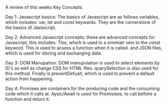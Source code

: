 A review of this weeks Key Concepts.

Day 1: Javascript basics: The basics of Javascript are as follows variables, which includes: var, let and const keywards. They are the cornerstone of the basics of Javascript.

Day 2: Advanced Javascript concepts: these are advanced concepts for Javascript, this includes: This, which is used in a simmialr vein to the const keyword. This is used to acsess a function when it is called. and JSON files, which is used for storing and exchanging data. 

Day 3: DOM Manupation: DOM manupulation is used to select elements by ID's as well as change CSS for HTML files. quarySelection is also used for this method. Finally is preventDefualt, which is used to prevent a default action from happening. 

Day 4: Promises are containers for the producing code and the consuming code which it calls at. Aysic/Await is used for Promisises, to call befoire a function and return it. 